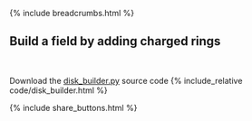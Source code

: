 {% include breadcrumbs.html %}

## Build a field by adding charged rings
<div class="header_line"><br/></div>

Download the [disk_builder.py](code/disk_builder.py) source code
{% include_relative code/disk_builder.html %}

<p style="clear: both;"></p>

{% include share_buttons.html %}